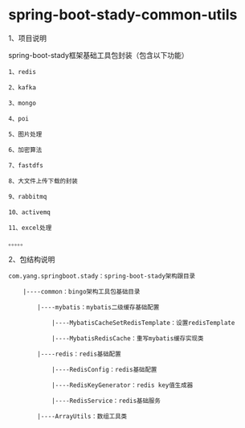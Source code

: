 # spring-boot-stady-common-utils


1、项目说明

spring-boot-stady框架基础工具包封装（包含以下功能）

	1、redis

	2、kafka

	3、mongo

	4、poi

	5、图片处理

	6、加密算法

	7、fastdfs

	8、大文件上传下载的封装

	9、rabbitmq

	10、activemq

	11、excel处理

	。。。。。



2、包结构说明

	com.yang.springboot.stady：spring-boot-stady架构跟目录

		|----common：bingo架构工具包基础目录

			|----mybatis：mybatis二级缓存基础配置

				|----MybatisCacheSetRedisTemplate：设置redisTemplate

				|----MybatisRedisCache：重写mybatis缓存实现类

			|----redis：redis基础配置

				|----RedisConfig：redis基础配置

				|----RedisKeyGenerator：redis key值生成器

				|----RedisService：redis基础服务

			|----ArrayUtils：数组工具类






